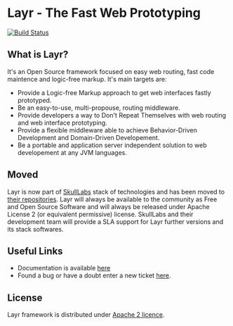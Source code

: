 # Layr - The Fast Web Prototyping
[![Build Status](https://travis-ci.org/SkullLabs/Layr.png?branch=master)](https://travis-ci.org/SkullLabs/Layr)

## What is Layr?

It's an Open Source framework focused on easy web routing, fast code maintence and logic-free markup.
It's main targets are:
- Provide a Logic-free Markup approach to get web interfaces fastly prototyped.
- Be an easy-to-use, multi-propouse, routing middleware.
- Provide developers a way to Don't Repeat Themselves with web routing and web interface prototyping.
- Provide a flexible middleware able to achieve Behavior-Driven Development and Domain-Driven Developement.
- Be a portable and application server independent solution to web developement at any JVM languages.

## Moved
Layr is now part of [SkullLabs](https://github.com/SkullLabs) stack of technologies and has been moved to [their repositories](https://github.com/SkullLabs/Layr). Layr will always be available to the community as Free and Open Source Software and will always be released under Apache License 2 (or equivalent permissive) license. SkullLabs and their development team will provide a SLA support for Layr further versions and its stack softwares.

## Useful Links
- Documentation is available [here](https://github.com/SkullLabs/Layr/wiki)
- Found a bug or have a doubt enter a new ticket [here](https://github.com/SkullLabs/Layr/issues).

## License
Layr framework is distributed under [Apache 2 licence](http://www.apache.org/licenses/LICENSE-2.0.html).
